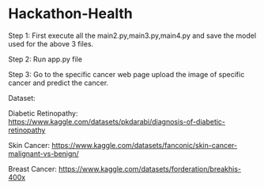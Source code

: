 # Hackathon-Health
Step 1: First execute all the main2.py,main3.py,main4.py and save the model used for the above 3 files.

Step 2: Run app.py file

Step 3: Go to the specific cancer web page upload the image of specific cancer and predict the cancer.

Dataset:

Diabetic Retinopathy:
https://www.kaggle.com/datasets/pkdarabi/diagnosis-of-diabetic-retinopathy

Skin Cancer:
https://www.kaggle.com/datasets/fanconic/skin-cancer-malignant-vs-benign/

Breast Cancer:
https://www.kaggle.com/datasets/forderation/breakhis-400x
